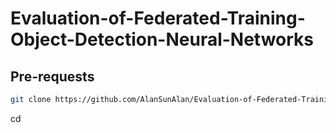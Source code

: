 # Evaluation-of-Federated-Training-Object-Detection-Neural-Networks

## Pre-requests
```bash
git clone https://github.com/AlanSunAlan/Evaluation-of-Federated-Training-Object-Detection-Neural-Networks
```
cd 
